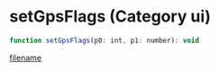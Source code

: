 # setGpsFlags (Category ui)

```js
function setGpsFlags(p0: int, p1: number): void
```

[filename](setGpsFlags_m.md ':include')
